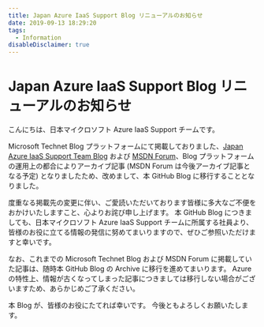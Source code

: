 ```yaml
---
title: Japan Azure IaaS Support Blog リニューアルのお知らせ
date: 2019-09-13 18:29:20
tags:
  - Information
disableDisclaimer: true
---
```


# Japan Azure IaaS Support Blog リニューアルのお知らせ
こんにちは、日本マイクロソフト Azure IaaS Support チームです。

Microsoft Technet Blog プラットフォームにて掲載しておりました、[Japan Azure IaaS Support Team Blog](https://docs.microsoft.com/en-us/archive/blogs/jpaztech/) および [MSDN Forum](https://social.msdn.microsoft.com/Forums/ja-JP/963ed40b-78fb-4a39-bfd0-925eb9ef95d3/japan-azure-iaas-support-team-blog-1239812496124831246312490125311249612540?forum=Jpaztech)、Blog プラットフォームの運用上の都合によりアーカイブ記事 (MSDN Forum は今後アーカイブ記事となる予定) となりましたため、改めまして、本 GitHub Blog に移行することとなりました。

度重なる掲載先の変更に伴い、ご愛読いただいております皆様に多大なご不便をおかけいたしますこと、心よりお詫び申し上げます。
本 GitHub Blog につきましても、日本マイクロソフト Azure IaaS Support チームに所属する社員より、皆様のお役に立てる情報の発信に努めてまいりますので、ぜひご参照いただけますと幸いです。

なお、これまでの Microsoft Technet Blog および MSDN Forum に掲載していた記事は、随時本 GitHub Blog の Archive に移行を進めてまいります。
Azure の特性上、情報が古くなってしまった記事につきましては移行しない場合がございますため、あらかじめご了承ください。

本 Blog が、皆様のお役にたてれば幸いです。
今後ともよろしくお願いたします。